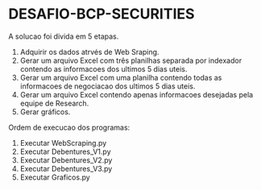 # DESAFIO-BCP-SECURITIES

A solucao foi divida em 5 etapas.
1) Adquirir os dados atrvés de Web Sraping.
2) Gerar um arquivo Excel com três planilhas separada por indexador contendo as informacoes dos ultimos 5 dias uteis.
3) Gerar um arquivo Excel com uma planilha contendo todas as informacoes de negociacao dos ultimos 5 dias uteis.
4) Gerar um arquivo Excel contendo apenas informacoes desejadas pela equipe de Research.
5) Gerar gráficos.

Ordem de execucao dos programas:
1) Executar WebScraping.py
2) Executar Debentures_V1.py
3) Executar Debentures_V2.py
4) Executar Debentures_V3.py
5) Executar Graficos.py
   
